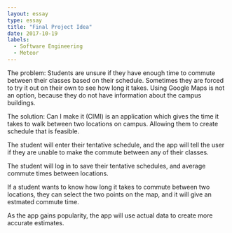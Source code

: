 ```yaml
---
layout: essay
type: essay
title: "Final Project Idea"
date: 2017-10-19
labels:
  - Software Engineering
  - Meteor
---
```


The problem: Students are unsure if they have enough time to commute between their classes based on their schedule. Sometimes they are forced to try it out on their own to see how long it takes. Using Google Maps is not an option, because they do not have information about the campus buildings.

The solution: Can I make it (CIMI) is an application which gives the time it takes to walk between two locations on campus. Allowing them to create schedule that is feasible.

The student will enter their tentative schedule, and the app will tell the user if they are unable to make the commute between any of their classes.

The student will log in to save their tentative schedules, and average commute times between locations.

If a student wants to know how long it takes to commute between two locations, they can select the two points on the map, and it will give an estmated commute time.

As the app gains popularity, the app will use actual data to create more accurate estimates.
